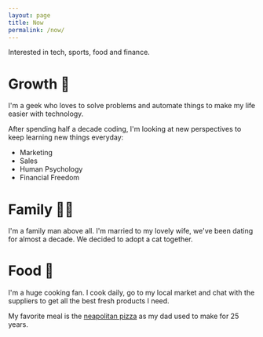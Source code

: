 ```yaml
---
layout: page
title: Now
permalink: /now/
---
```


Interested in tech, sports, food and finance.

# Growth 🌱

I'm a geek who loves to solve problems and automate things to make my life easier with technology.

After spending half a decade coding, I'm looking at new perspectives to keep learning new things everyday:
- Marketing
- Sales
- Human Psychology
- Financial Freedom

# Family 👰😸

I'm a family man above all. I'm married to my lovely wife, we've been dating for almost a decade. We decided to adopt a cat together.

# Food 🍕

I'm a huge cooking fan. I cook daily, go to my local market and chat with the suppliers to get all the best fresh products I need.

My favorite meal is the [neapolitan pizza](https://www.google.com/search?tbm=isch&sxsrf=ACYBGNRZ6lYmizxoRqjq2_FvqdkJyctEDg%3A1573512106638&source=hp&biw=1440&bih=730&ei=quPJXbarJI6d5wKE94_wBw&q=neapolitan+pizza) as my dad used to make for 25 years.
